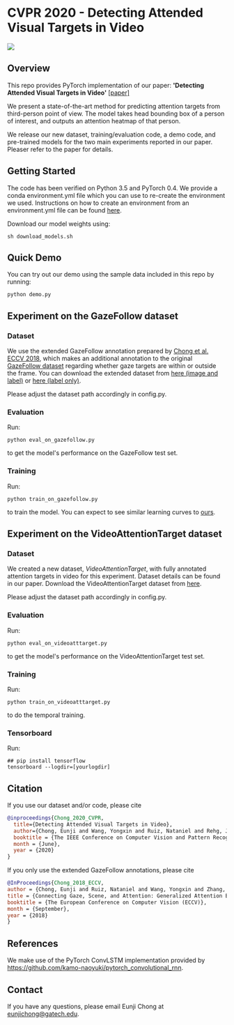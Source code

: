 # CVPR 2020 - Detecting Attended Visual Targets in Video
![](misc/teaser.gif)

## Overview
This repo provides PyTorch implementation of our paper:
**'Detecting Attended Visual Targets in Video'**  [[paper]](https://arxiv.org/abs/2003.02501)

We present a state-of-the-art method for predicting attention targets from third-person point of view. The model takes head bounding box of a person of interest, and outputs an attention heatmap of that person.

We release our new dataset, training/evaluation code, a demo code, and pre-trained models for the two main experiments reported in our paper. Pleaser refer to the paper for details.


## Getting Started
The code has been verified on Python 3.5 and PyTorch 0.4. We provide a conda environment.yml file which you can use to re-create the environment we used. Instructions on how to create an environment from an environment.yml file can be found [here](https://docs.conda.io/projects/conda/en/latest/user-guide/tasks/manage-environments.html#creating-an-environment-from-an-environment-yml-file).

Download our model weights using:
```
sh download_models.sh
```

## Quick Demo
You can try out our demo using the sample data included in this repo by running:
```
python demo.py
```

## Experiment on the GazeFollow dataset
### Dataset
We use the extended GazeFollow annotation prepared by [Chong et al. ECCV 2018](http://openaccess.thecvf.com/content_ECCV_2018/html/Eunji_Chong_Connecting_Gaze_Scene_ECCV_2018_paper.html), which makes an additional annotation to the original [GazeFollow dataset](http://gazefollow.csail.mit.edu/) regarding whether gaze targets are within or outside the frame. You can download the extended dataset from [here (image and label)](https://www.dropbox.com/s/3ejt9pm57ht2ed4/gazefollow_extended.zip?dl=0) or [here (label only)](https://www.dropbox.com/s/1mhgpu0x2w5yto6/gazefollow_extended_txtonly.zip?dl=0).

Please adjust the dataset path accordingly in config.py.
### Evaluation
Run:
```
python eval_on_gazefollow.py
```
to get the model's performance on the GazeFollow test set.
### Training
Run:
```
python train_on_gazefollow.py
```
to train the model. You can expect to see similar learning curves to [ours](https://tensorboard.dev/experiment/eDyILnKaSVa6efJXqTQkhg/).



## Experiment on the VideoAttentionTarget dataset
### Dataset
We created a new dataset, *VideoAttentionTarget*, with fully annotated attention targets in video for this experiment. Dataset details can be found in our paper. Download the VideoAttentionTarget dataset from [here](https://www.dropbox.com/s/8ep3y1hd74wdjy5/videoattentiontarget.zip?dl=0).

Please adjust the dataset path accordingly in config.py.
### Evaluation
Run:
```
python eval_on_videoatttarget.py

```
to get the model's performance on the VideoAttentionTarget test set.
### Training
Run:
```
python train_on_videoatttarget.py
```
to do the temporal training.

### Tensorboard
Run:
```
## pip install tensorflow
tensorboard --logdir=[yourlogdir]
```

## Citation
If you use our dataset and/or code, please cite
```bibtex
@inproceedings{Chong_2020_CVPR,
  title={Detecting Attended Visual Targets in Video},
  author={Chong, Eunji and Wang, Yongxin and Ruiz, Nataniel and Rehg, James M.},
  booktitle = {The IEEE Conference on Computer Vision and Pattern Recognition (CVPR)},
  month = {June},
  year = {2020}
}
```

If you only use the extended GazeFollow annotations, please cite
```bibtex
@InProceedings{Chong_2018_ECCV,
author = {Chong, Eunji and Ruiz, Nataniel and Wang, Yongxin and Zhang, Yun and Rozga, Agata and Rehg, James M.},
title = {Connecting Gaze, Scene, and Attention: Generalized Attention Estimation via Joint Modeling of Gaze and Scene Saliency},
booktitle = {The European Conference on Computer Vision (ECCV)},
month = {September},
year = {2018}
}
```


## References
We make use of the PyTorch ConvLSTM implementation provided by https://github.com/kamo-naoyuki/pytorch_convolutional_rnn.


## Contact
If you have any questions, please email Eunji Chong at eunjichong@gatech.edu.
